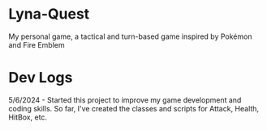 # Lyna-Quest
My personal game, a tactical and turn-based game inspired by Pokémon and Fire Emblem


# Dev Logs
5/6/2024 - Started this project to improve my game development and coding skills. So far, I've created the classes and scripts for Attack, Health, HitBox, etc. 

